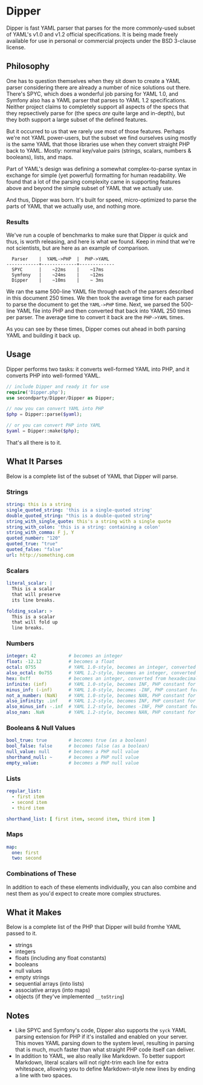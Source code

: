 # Dipper

Dipper is fast YAML parser that parses for the more commonly-used subset of YAML's v1.0 and v1.2 official specifications. It is being made freely available for use in personal or commercial projects under the BSD 3-clause license.


## Philosophy

One has to question themselves when they sit down to create a YAML parser considering there are already a number of nice solutions out there. There's SPYC, which does a wonderful job parsing for YAML 1.0, and Symfony also has a YAML parser that parses to YAML 1.2 specifications. Neither project claims to completely support all aspects of the specs that they repsectively parse for (the specs *are* quite large and in-depth), but they both support a large subset of the defined features. 

But it occurred to us that we rarely use most of those features. Perhaps we're not YAML power-users, but the subset we find ourselves using mostly is the same YAML that those libraries use when they convert straight PHP back to YAML. Mostly: normal key/value pairs (strings, scalars, numbers & booleans), lists, and maps.

Part of YAML's design was defining a somewhat complex-to-parse syntax in exchange for simple (yet powerful) formatting for human readability. We found that a lot of the parsing complexity came in supporting features above and beyond the simple subset of YAML that we actually use.

And thus, Dipper was born. It's built for speed, micro-optimized to parse the parts of YAML that we actually use, and nothing more.

### Results

We've run a couple of benchmarks to make sure that Dipper *is* quick and thus, is worth releasing, and here is what we found. Keep in mind that we're not scientists, but are here as an example of comparison.

```
  Parser    |  YAML->PHP  |  PHP->YAML
------------+-------------+-------------
  SPYC      |    ~22ms    |    ~17ms
  Symfony   |    ~24ms    |    ~12ms
  Dipper    |    ~10ms    |    ~ 3ms
  ```

We ran the same 500-line YAML file through each of the parsers described in this document 250 times. We then took the average time for each parser to parse the document to get the `YAML->PHP` time. Next, we parsed the 500-line YAML file into PHP and then converted that back into YAML 250 times per parser. The average time to convert it back are the `PHP->YAML` times.

As you can see by these times, Dipper comes out ahead in both parsing YAML and building it back up.


## Usage

Dipper performs two tasks: it converts well-formed YAML into PHP, and it converts PHP into well-formed YAML.

```php
// include Dipper and ready it for use
require('Dipper.php');
use secondparty/Dipper/Dipper as Dipper;

// now you can convert YAML into PHP
$php = Dipper::parse($yaml);

// or you can convert PHP into YAML
$yaml = Dipper::make($php);
```

That's all there is to it.


## What It Parses

Below is a complete list of the subset of YAML that Dipper will parse.

### Strings

```yaml
string: this is a string
single_quoted_string: 'this is a single-quoted string'
double_quoted_string: "this is a double-quoted string"
string_with_single_quote: this's a string with a single quote
string_with_colon: 'this is a string: containing a colon'
string_with_comma: F j, Y
quoted_number: "120"
quoted_true: "true"
quoted_false: "false"
url: http://something.com
```

### Scalars

```yaml
literal_scalar: |
  This is a scalar
  that will preserve
  its line breaks.

folding_scalar: >
  This is a scalar
  that will fold up
  line breaks.
```

### Numbers

```yaml
integer: 42            # becomes an integer 
float: -12.12          # becomes a float
octal: 0755            # YAML 1.0-style, becomes an integer, converted from octal
also_octal: 0o755      # YAML 1.2-style, becomes an integer, converted from octal
hex: 0xff              # becomes an integer, converted from hexadecimal
infinite: (inf)        # YAML 1.0-style, becomes INF, PHP constant for infinity
minus_inf: (-inf)      # YAML 1.0-style, becomes -INF, PHP constant for negative infinity
not_a_number: (NaN)    # YAML 1.0-style, becomes NAN, PHP constant for not-a-number
also_infinity: .inf    # YAML 1.2-style, becomes INF, PHP constant for infinity
also_minus_inf: -.inf  # YAML 1.2-style, becomes -INF, PHP constant for negative infinity
also_nan: .NaN         # YAML 1.2-style, becomes NAN, PHP constant for not-a-number
```

### Booleans & Null Values

```yaml
bool_true: true        # becomes true (as a boolean)
bool_false: false      # becomes false (as a boolean)
null_value: null       # becomes a PHP null value
shorthand_null: ~      # becomes a PHP null value
empty_value:           # becomes a PHP null value
```

### Lists

```yaml
regular_list:
  - first item
  - second item
  - third item

shorthand_list: [ first item, second item, third item ]
```

### Maps

```yaml
map:
  one: first
  two: second
```

### Combinations of These

In addition to each of these elements individually, you can also combine and nest them as you'd expect to create more complex structures.


## What it Makes

Below is a complete list of the PHP that Dipper will build fromhe YAML passed to it.

- strings
- integers
- floats (including any float constants)
- booleans
- null values
- empty strings
- sequential arrays (into lists)
- associative arrays (into maps)
- objects (if they've implemented `__toString`)


## Notes
- Like SPYC and Symfony's code, Dipper also supports the `syck` YAML parsing extension for PHP if it's installed and enabled on your server. This moves YAML parsing down to the system level, resulting in parsing that is much, much faster than what straight PHP code itself can deliver.
- In addition to YAML, we also really like Markdown. To better support Markdown, literal scalars will not right-trim each line for extra whitespace, allowing you to define Markdown-style new lines by ending a line with two spaces.

